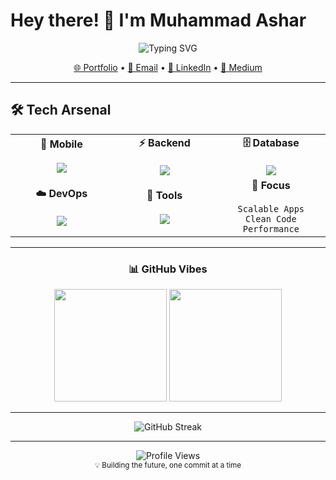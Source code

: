 # Hey there! 👋 I'm Muhammad Ashar

<div align="center">
  <img src="https://readme-typing-svg.herokuapp.com?font=Fira+Code&weight=500&size=28&pause=1000&color=00D4FF&center=true&vCenter=true&random=false&width=600&lines=Mobile+%26+Backend+Developer;Building+Scalable+Applications;DevOps+Enthusiast" alt="Typing SVG" />
</div>

<p align="center">
  <a href="https://as3hr.dev">🌐 Portfolio</a> •
  <a href="mailto:asheressani@gmail.com">📧 Email</a> •
  <a href="https://linkedin.com/in/asharr">💼 LinkedIn</a> •
  <a href="https://medium.com/@asheressani">📝 Medium</a>
</p>

---

## 🛠️ Tech Arsenal

<table align="center">
<tr>
<td align="center" width="200">
<strong>📱 Mobile</strong><br><br>
<img src="https://skillicons.dev/icons?i=flutter,dart" />
</td>
<td align="center" width="200">
<strong>⚡ Backend</strong><br><br>
<img src="https://skillicons.dev/icons?i=nodejs,nestjs,js,ts" />
</td>
<td align="center" width="200">
<strong>🗄️ Database</strong><br><br>
<img src="https://skillicons.dev/icons?i=mongodb,mysql,postgresql,redis" />
</td>
</tr>
<tr>
<td align="center">
<strong>☁️ DevOps</strong><br><br>
<img src="https://skillicons.dev/icons?i=aws,docker,nginx,git" />
</td>
<td align="center">
<strong>🔧 Tools</strong><br><br>
<img src="https://skillicons.dev/icons?i=linux,firebase,vscode,github" />
</td>
<td align="center">
<strong>🚀 Focus</strong><br><br>
<code>Scalable Apps</code><br>
<code>Clean Code</code><br>
<code>Performance</code>
</td>
</tr>
</table>

---

<div align="center">

### 📊 GitHub Vibes

<img height="180em" src="https://github-readme-stats.vercel.app/api?username=as3hr&show_icons=true&theme=tokyonight&include_all_commits=true&count_private=true"/>
<img height="180em" src="https://github-readme-stats.vercel.app/api/top-langs/?username=as3hr&layout=compact&theme=tokyonight"/>

</div>

---

<div align="center">
  <img src="https://github-readme-streak-stats.herokuapp.com/?user=as3hr&theme=tokyonight" alt="GitHub Streak" />
</div>

---

<div align="center">
  <img src="https://komarev.com/ghpvc/?username=as3hr&color=00d4ff&style=flat-square&label=Profile+Views" alt="Profile Views" />
</div>

<div align="center">
  <sub>💡 Building the future, one commit at a time</sub>
</div>
